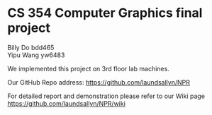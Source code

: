 # CS 354 Computer Graphics final project  
Billy Do  bdd465  
Yipu Wang yw6483  

We implemented this project on 3rd floor lab machines.  

Our GitHub Repo address: https://github.com/laundsallyn/NPR  

For detailed report and demonstration please refer to our Wiki page https://github.com/laundsallyn/NPR/wiki
